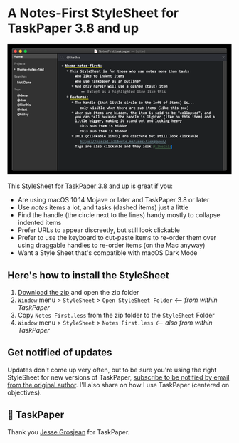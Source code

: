 # A Notes-First StyleSheet for TaskPaper 3.8 and up

![Preview of a TaskPaper with the Light StyleSheet applied](preview.png)

This StyleSheet for [TaskPaper 3.8 and up](http://www.taskpaper.com) is great if you:

* Are using macOS 10.14 Mojave or later and TaskPaper 3.8 or later
* Use *notes* items a lot, and tasks (dashed items) just a little
* Find the handle (the circle next to the lines) handy mostly to collapse indented items
* Prefer URLs to appear discreetly, but still look clickable
* Prefer to use the keyboard to cut-paste items to re-order them over using draggable handles to re-order items (on the Mac anyway)
* Want a Style Sheet that's compatible with macOS Dark Mode

## Here's how to install the StyleSheet

1. [Download the zip][download] and open the zip folder
2. `Window` menu > `StyleSheet` > `Open StyleSheet Folder` *<-- from within TaskPaper*
3. Copy `Notes First.less` from the zip folder to the `StyleSheet` Folder
4. `Window` menu > `StyleSheet` > `Notes First.less` *<-- also from within TaskPaper*

[download]: https://github.com/pascallaliberte/theme-notes-first/archive/master.zip

## Get notified of updates

Updates don't come up very often, but to be sure you're using the right StyleSheet for new versions of TaskPaper, [subscribe to be notified by email from the original author](http://pascallaliberte.me/uses-taskpaper/). I'll also share on how I use TaskPaper (centered on objectives).

## 💙 TaskPaper

Thank you [Jesse Grosjean](http://www.hogbaysoftware.com/about) for TaskPaper.
